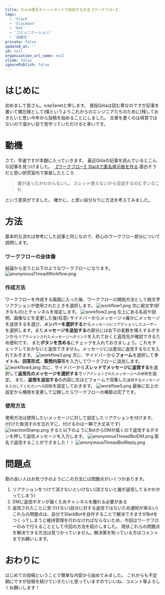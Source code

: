 ```yaml
---
title: Slack匿名チャットボットで返信する方法【ワークフロー】
tags:
  - 'Slack'
  - 'Slackbot'
  - 'bot'
  - 'コミュニケーション'
  - '自動化'
private: false
updated_at: ''
id: null
organization_url_name: null
slide: false
ignorePublish: false
---
```

# はじめに
初めまして皆さん。icep1anetと申します。
普段Qiitaは読む専なのですが記事を書いて備忘録として(僕というよりこれからのエンジニアたちのために)残しておきたいと思い今年から投稿を始めることにしました。
文章を書くのは得意ではないので温かい目で見守っていただけると幸いです。

# 動機
さて、早速ですが本題に入っていきます。
最近Qiitaの記事を読んでいるとこんな記事を見つけました。
[【ワークフロー】Slackで匿名掲示板を作る](https://qiita.com/eiji-noguchi/items/75b7d1b06ed46318f350)
面白そうだと思い研究室内で実装したところ
> 誰が送ったかわかんないし、スレッド使えないから会話するのむずいなこれ

という意見がでました。
確かに、と思い自分なりに方法を考えてみました。

# 方法
基本的な流れは参考にした記事と同じなので、肝心のワークフロー部分について説明します。
### ワークフローの全体像
結論から言うと以下のようなワークフローになります。
![anonymousThreadWorkflow.png](https://qiita-image-store.s3.ap-northeast-1.amazonaws.com/0/3296286/df21acd2-7161-efda-c3e3-9d5a5aff27a1.png)
### 作成方法
ワークフローを作成する画面に入った後、ワークフローの開始方法として絵文字リアクションが使用されたときを選択します。
![workflow1.png](https://qiita-image-store.s3.ap-northeast-1.amazonaws.com/0/3296286/d5fd94fe-e07b-c7ac-7267-d494098ea45f.png)
次に絵文字(好きなもの)とチャンネルを指定します。
![workflow2.png](https://qiita-image-store.s3.ap-northeast-1.amazonaws.com/0/3296286/d5f8f7e9-5ac3-7531-73f3-6f36ba626493.png)
左上にある名前や説明、画像などを変更した後(任意)
サイドバーからメッセージ→誰かにメッセージを送信するを選び、**メンバーを選択する**から`メッセージにリアクションしたユーザー`を選択します。また**メッセージを追加する**の部分には右下の変数を挿入するボタンから`リアクションされたメッセージへのリンク`を入れておくと返信先が確認できるため便利です。
また**ボタンを含める**にチェックを入れておきましょう。これをチェックしておかないと返信できません。メッセージには適当に返信するなどを入れておきます。
![workflow3.png](https://qiita-image-store.s3.ap-northeast-1.amazonaws.com/0/3296286/48b88731-5815-9346-50a7-da8a6a53e9b1.png)
次に、サイドバーから**フォーム**を選択して**タイトル**、**回答形式**、**質問内容**等を入力してワークフローに追加します。
![workflow4.png](https://qiita-image-store.s3.ap-northeast-1.amazonaws.com/0/3296286/f5f18771-b0dd-b30b-392d-2ec70c52dfbf.png)
次に、サイドバーから**スレッドでメッセージに返信する**を選択して**返信先のメッセージを選択する**で`リアクションされたメッセージへの参照`を設定。
また、**返信を追加する**の内容に先ほどフォームで収集した`返信するメッセージを入力してくださいへの回答`を設定しておきます。
![workflow5.png](https://qiita-image-store.s3.ap-northeast-1.amazonaws.com/0/3296286/2393b149-9062-5e66-726f-be6e5f34c916.png)
最後に右上の設定から権限を変更して公開したらワークフローの構築は完了です。

### 使用方法
使用方法は使用したいメッセージに対して設定したリアクションを付けます。(付けた後消すのを忘れずに、付けるのは一瞬で大丈夫です)
![reactionStamp.png](https://qiita-image-store.s3.ap-northeast-1.amazonaws.com/0/3296286/eb295173-93a5-85a2-1c39-5c63f27b5803.png)
すると以下のようにBotからDMが届くので返信するボタンを押して返信メッセージを入力します。
![anonymousThreadBotDM.png](https://qiita-image-store.s3.ap-northeast-1.amazonaws.com/0/3296286/f241fe5a-4e66-aec9-1e3e-e1292e26270a.png)
匿名で返信することができました！！
![anonymousThreadBotReply.png](https://qiita-image-store.s3.ap-northeast-1.amazonaws.com/0/3296286/e781bcb1-205e-bf85-d3db-9c2c6a8db700.png)

# 問題点
勘の良い人はお気づきのようにこの方法には問題点がいくつかあります。
1. リアクションをつけて消さないといけない(消さないと誰が返信してるかわかってしまう)
2. DMに返信ボタンが届くためチャンネルを離れる必要がある
3. 返信されたことに気づけない(自分に対する返信ではないため通知が来ない)
これらの問題点は、自分でSlackBotを自作することで解決できますがBotをつくってしまうと維持管理を行わなければならないため、今回はワークフローのみで行えることとして今回の方法を紹介しました。
現状これらの問題点を解決できる方法は見つかっていません。解決策を知っている方はコメントまでお願いします。

# おわりに
はじめての投稿ということで簡単な内容から始めてみました。
これからも不定期にですが投稿を続けていきたいと思っていますのでいいね、コメント等よろしくお願いします！
